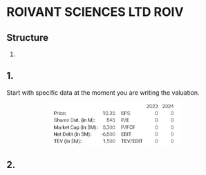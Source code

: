# ROIVANT SCIENCES LTD ROIV

<!---
Follow link to see original:

https://www.valueinvestorsclub.com/idea/ROIVANT_SCIENCES_LTD/5365271522

December 13, 2023 - 8:19am EST by aviclara181
-->

## Structure

1.

## 1.

Start with specific data at the moment you are writing the valuation.

<p align="center">
    <img src="./Images/ValuationStructure/Step1_SpecificData.png" width="300" height="100">
</p>

## 2.
